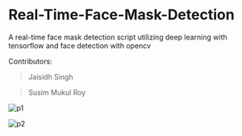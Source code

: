 # Real-Time-Face-Mask-Detection

A real-time face mask detection script utilizing deep learning with tensorflow and face detection with opencv

Contributors:
> Jaisidh Singh

> Susim Mukul Roy


![p1](https://user-images.githubusercontent.com/75247817/121029550-4f21cf80-c7c6-11eb-901a-fde4ee8b2dba.png)

![p2](https://user-images.githubusercontent.com/75247817/121029584-5517b080-c7c6-11eb-9e07-253e7d7cdc6c.png)

